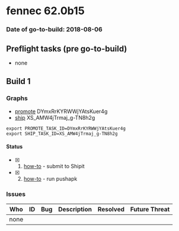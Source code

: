 # fennec 62.0b15

### Date of go-to-build: 2018-08-06

## Preflight tasks (pre go-to-build)
- none

## Build 1  

### Graphs
* [promote](https://tools.taskcluster.net/push-inspector/#/DYmxRrKYRWWjYAtsKuer4g) DYmxRrKYRWWjYAtsKuer4g
* [ship](https://tools.taskcluster.net/push-inspector/#/XS_AMW4jTrmaj_g-TN8h2g) XS_AMW4jTrmaj_g-TN8h2g
```
export PROMOTE_TASK_ID=DYmxRrKYRWWjYAtsKuer4g
export SHIP_TASK_ID=XS_AMW4jTrmaj_g-TN8h2g
```


#### Status
- [x] 1.  [how-to](https://wiki.mozilla.org/Release:Release_Automation_on_Mercurial:Starting_a_Release#Submit_to_Ship_It)  - submit to Shipit
- [x] 2.  [how-to](https://github.com/mozilla-releng/releasewarrior-2.0/blob/master/docs/release-promotion/mobile/howto.md)  - run pushapk

### Issues
| Who                 | ID               | Bug                                                                 | Description                | Resolved                | Future Threat                |
| ------------------- | ---------------- | ------------------------------------------------------------------- | -------------------------- | ----------------------- | ---------------------------- |
| none | | | | | |

